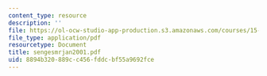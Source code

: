 ```yaml
---
content_type: resource
description: ''
file: https://ol-ocw-studio-app-production.s3.amazonaws.com/courses/15-974-leadership-lab-spring-2003/8894b320889cc456fddcbf55a9692fce_sengesmrjan2001.pdf
file_type: application/pdf
resourcetype: Document
title: sengesmrjan2001.pdf
uid: 8894b320-889c-c456-fddc-bf55a9692fce
---
```

